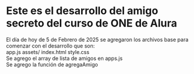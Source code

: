 <h1>Este es el desarrollo del amigo secreto del curso de ONE de Alura</h1>

El día de hoy de 5 de Febrero de 2025 se agregaron los archivos base para comenzar con el desarrollo que son:
<br>
        app.js
        assets/
        index.html
        style.css
<br>
Se agrego el array de lista de amigos en apps.js
<br>
Se agrego la función de agregaAmigo
<br>
